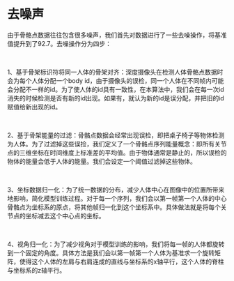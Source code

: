 # 去噪声 

由于骨骼点数据往往包含很多噪声，我们首先对数据进行了一些去噪操作，将基准值提升到了92.7。去噪操作分为四步：

<br>

1、基于骨架标识符将同一人体的骨架对齐：深度摄像头在检测人体骨骼点数据时会为每个人体分配一个body id，由于摄像头的误检，同一个人体在不同帧内可能会分配不一样的id。为了使人体的id具有一致性，在本算法中，我们会在每一次id消失的时候检测是否有新的id出现。如果有，就认为新的id是误分配，并把旧的id赋值给新出现的id。


<br>

2、基于骨架能量的过滤：骨骼点数据会经常出现误检，即把桌子椅子等物体检测为人体。为了过滤掉这些误捡，我们定义了一个骨骼点序列能量概念：即所有关节点的三维坐标在时间维度上标准差的平均值。由于物体通常是静止的，所以误检的物体的能量会低于人体的能量。我们会设定一个阈值过滤掉这些物体。

<br>

3、坐标数据归一化：为了统一数据的分布，减少人体中心在图像中的位置所带来地影响，简化模型训练过程。对于每一个序列，我们会以第一帧第一个人体的中心骨骼点为坐标系的原点，将其他帧归一化到这个坐标系中。具体做法就是将每个关节点的坐标减去这个中心点的坐标。

<br>

4、视角归一化：为了减少视角对于模型训练的影响，我们将每一帧的人体都旋转到一个固定的角度。具体方法是我们会以第一帧第一个人体为基准求一个旋转矩阵，使得这个人体的左肩与右肩连成的直线与坐标系的x轴平行，这个人体的脊柱与坐标系的z轴平行。